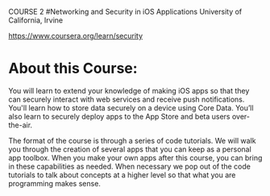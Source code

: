 COURSE 2
#Networking and Security in iOS Applications
University of California, Irvine

https://www.coursera.org/learn/security

# About this Course:
You will learn to extend your knowledge of making iOS apps so that they can securely interact with web services and receive push notifications. You'll learn how to store data securely on a device using Core Data.  You’ll also learn to securely deploy apps to the App Store and beta users over-the-air.

The format of the course is through a series of code tutorials.  We will walk you through the creation of several apps that you can keep as a personal app toolbox.  When you make your own apps after this course, you can bring in these capabilities as needed.  When necessary we pop out of the code tutorials to talk about concepts at a higher level so that what you are programming makes sense.
